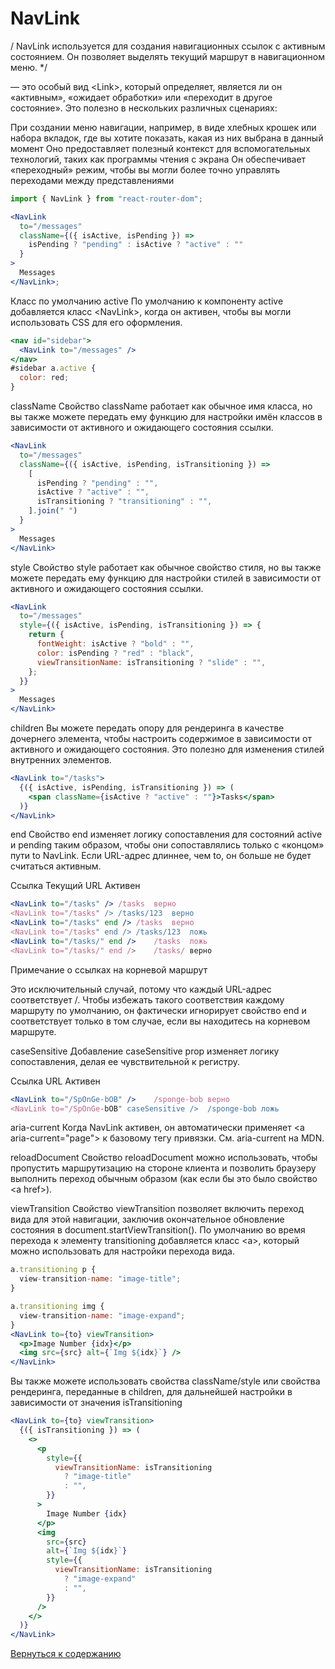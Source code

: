 # NavLink

/ NavLink используется для создания навигационных ссылок с активным состоянием. Он позволяет выделять текущий маршрут в навигационном меню. */ 


<NavLink> — это особый вид \<Link>, который определяет, является ли он «активным», «ожидает обработки» или «переходит в другое состояние». Это полезно в нескольких различных сценариях:

При создании меню навигации, например, в виде хлебных крошек или набора вкладок, где вы хотите показать, какая из них выбрана в данный момент
Оно предоставляет полезный контекст для вспомогательных технологий, таких как программы чтения с экрана
Он обеспечивает «переходный» режим, чтобы вы могли более точно управлять переходами между представлениями

```jsx
import { NavLink } from "react-router-dom";

<NavLink
  to="/messages"
  className={({ isActive, isPending }) =>
    isPending ? "pending" : isActive ? "active" : ""
  }
>
  Messages
</NavLink>;
```

Класс по умолчанию active
По умолчанию к компоненту active добавляется класс \<NavLink>, когда он активен, чтобы вы могли использовать CSS для его оформления.

```jsx
<nav id="sidebar">
  <NavLink to="/messages" />
</nav>
#sidebar a.active {
  color: red;
}
```

className
Свойство className работает как обычное имя класса, но вы также можете передать ему функцию для настройки имён классов в зависимости от активного и ожидающего состояния ссылки.

```jsx
<NavLink
  to="/messages"
  className={({ isActive, isPending, isTransitioning }) =>
    [
      isPending ? "pending" : "",
      isActive ? "active" : "",
      isTransitioning ? "transitioning" : "",
    ].join(" ")
  }
>
  Messages
</NavLink>
```

style
Свойство style работает как обычное свойство стиля, но вы также можете передать ему функцию для настройки стилей в зависимости от активного и ожидающего состояния ссылки.

```jsx
<NavLink
  to="/messages"
  style={({ isActive, isPending, isTransitioning }) => {
    return {
      fontWeight: isActive ? "bold" : "",
      color: isPending ? "red" : "black",
      viewTransitionName: isTransitioning ? "slide" : "",
    };
  }}
>
  Messages
</NavLink>
```

children
Вы можете передать опору для рендеринга в качестве дочернего элемента, чтобы настроить содержимое <NavLink> в зависимости от активного и ожидающего состояния. Это полезно для изменения стилей внутренних элементов.

```jsx
<NavLink to="/tasks">
  {({ isActive, isPending, isTransitioning }) => (
    <span className={isActive ? "active" : ""}>Tasks</span>
  )}
</NavLink>
```

end
Свойство end изменяет логику сопоставления для состояний active и pending таким образом, чтобы они сопоставлялись только с «концом» пути to NavLink. Если URL-адрес длиннее, чем to, он больше не будет считаться активным.

Ссылка	Текущий URL	Активен

```jsx
<NavLink to="/tasks" />	/tasks	верно
<NavLink to="/tasks" />	/tasks/123	верно
<NavLink to="/tasks" end />	/tasks	верно
<NavLink to="/tasks" end />	/tasks/123	ложь
<NavLink to="/tasks/" end />	/tasks	ложь
<NavLink to="/tasks/" end />	/tasks/	верно
```

Примечание о ссылках на корневой маршрут

<NavLink to="/"> Это исключительный случай, потому что каждый URL-адрес соответствует /. Чтобы избежать такого соответствия каждому маршруту по умолчанию, он фактически игнорирует свойство end и соответствует только в том случае, если вы находитесь на корневом маршруте.

caseSensitive
Добавление caseSensitive prop изменяет логику сопоставления, делая ее чувствительной к регистру.

Ссылка	URL	Активен

```jsx
<NavLink to="/SpOnGe-bOB" />	/sponge-bob	верно
<NavLink to="/SpOnGe-bOB" caseSensitive />	/sponge-bob	ложь
```
aria-current
Когда NavLink активен, он автоматически применяет \<a aria-current="page"> к базовому тегу привязки. См. aria-current на MDN.

reloadDocument
Свойство reloadDocument можно использовать, чтобы пропустить маршрутизацию на стороне клиента и позволить браузеру выполнить переход обычным образом (как если бы это было свойство \<a href>).

viewTransition
Свойство viewTransition позволяет включить переход вида для этой навигации, заключив окончательное обновление состояния в document.startViewTransition(). По умолчанию во время перехода к элементу transitioning добавляется класс \<a>, который можно использовать для настройки перехода вида.

```jsx
a.transitioning p {
  view-transition-name: "image-title";
}

a.transitioning img {
  view-transition-name: "image-expand";
}
<NavLink to={to} viewTransition>
  <p>Image Number {idx}</p>
  <img src={src} alt={`Img ${idx}`} />
</NavLink>
```

Вы также можете использовать свойства className/style или свойства рендеринга, переданные в children, для дальнейшей настройки в зависимости от значения isTransitioning

```jsx
<NavLink to={to} viewTransition>
  {({ isTransitioning }) => (
    <>
      <p
        style={{
          viewTransitionName: isTransitioning
            ? "image-title"
            : "",
        }}
      >
        Image Number {idx}
      </p>
      <img
        src={src}
        alt={`Img ${idx}`}
        style={{
          viewTransitionName: isTransitioning
            ? "image-expand"
            : "",
        }}
      />
    </>
  )}
</NavLink>
```



[Вернуться к содержанию](./index.md)